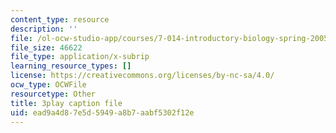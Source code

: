 ```yaml
---
content_type: resource
description: ''
file: /ol-ocw-studio-app/courses/7-014-introductory-biology-spring-2005/ead9a4d87e5d5949a8b7aabf5302f12e_Y8eEMYqkwz0.vtt
file_size: 46622
file_type: application/x-subrip
learning_resource_types: []
license: https://creativecommons.org/licenses/by-nc-sa/4.0/
ocw_type: OCWFile
resourcetype: Other
title: 3play caption file
uid: ead9a4d8-7e5d-5949-a8b7-aabf5302f12e
---
```

